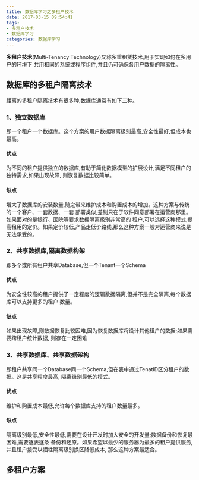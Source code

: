 ```yaml
---
title: 数据库学习之多租户技术
date: 2017-03-15 09:54:41
tags:
- 多租户技术
- 数据库学习
categories: 数据库学习
---
```



**多租户技术**(Multi-Tenancy Technology)又称多重租赁技术,用于实现如何在多用户的环境下
共用相同的系统或程序组件,并且仍可确保各用户数据的隔离性。


## 数据库的多租户隔离技术

距离的多租户隔离技术有很多种,数据库通常有如下三种。

### 1、独立数据库

即一个租户一个数据库。这个方案的用户数据隔离级别最高,安全性最好,但成本也最高。

#### 优点

为不同的租户提供独立的数据库,有助于简化数据模型的扩展设计,满足不同租户的独特需求,如果出现故障,
则恢复数据比较简单。

#### 缺点

增大了数据库的安装数量,随之带来维护成本和购置成本的增加。这种方案与传统的一个客户、一套数据、一套
部署类似,差别只在于软件同意部署在运营商那里。如果面对的是银行、医院等要求数据隔离级别非常高的
租户,可以选择这种模式,提高租用的定价。如果定价较低,产品走低价路线,那么这种方案一般对运营商来说是
无法承受的。


### 2、共享数据库,隔离数据构架

即多个或所有租户共享Database,但一个Tenant一个Schema

#### 优点

为安全性较高的租户提供了一定程度的逻辑数据隔离,但并不是完全隔离,每个数据库可以支持更多的租户
数量。

#### 缺点

如果出现故障,则数据恢复比较困难,因为恢复数据库将设计其他租户的数据;如果需要跨租户统计数据,
则存在一定困难


### 3、共享数据库、共享数据架构

即租户共享同一个Database同一个Schema,但在表中通过TenatID区分租户的数据。这是共享程度最高,
隔离级别最低的模式。

#### 优点

维护和购置成本最低,允许每个数据库支持的租户数量最多。

#### 缺点

隔离级别最低,安全性最低,需要在设计开发时加大安全的开发量;数据备份和恢复最困难,需要逐表逐条
备份和还原。如果希望以最少的服务器为最多的租户提供服务,并且租户接受以牺牲隔离级别换区降低成本,
那么这种方案最适合。

## 多租户方案

